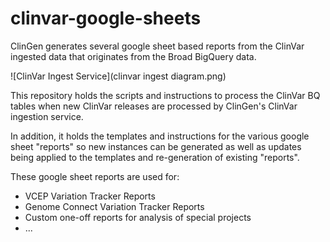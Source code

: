 # clinvar-google-sheets
ClinGen generates several google sheet based reports from the ClinVar ingested data that originates from the Broad BigQuery data.

![ClinVar Ingest Service](clinvar ingest diagram.png)

This repository holds the scripts and instructions to process the ClinVar BQ tables when new ClinVar releases are processed by ClinGen's ClinVar ingestion service.

In addition, it holds the templates and instructions for the various google sheet "reports" so new instances can be generated as well as updates being applied to the templates and re-generation of existing "reports".

These google sheet reports are used for:
* VCEP Variation Tracker Reports
* Genome Connect Variation Tracker Reports
* Custom one-off reports for analysis of special projects
* ...


